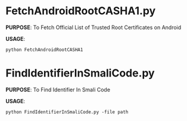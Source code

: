 # FetchAndroidRootCASHA1.py

**PURPOSE**: To Fetch Official List of Trusted Root Certificates on Android

**USAGE**: 

    python FetchAndroidRootCASHA1

# FindIdentifierInSmaliCode.py

**PURPOSE**: To Find Identifier In Smali Code

**USAGE**:

    python FindIdentifierInSmaliCode.py -file path

